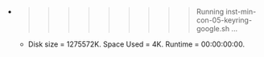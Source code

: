 * >>>>>>>>> Running inst-min-con-05-keyring-google.sh ...
  * Disk size = 1275572K. Space Used = 4K. Runtime = 00:00:00:00.
